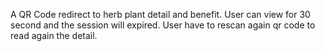 A QR Code redirect to herb plant detail and benefit. User can view for 30 second and the session will expired. User have to rescan again qr code to read again the detail.
